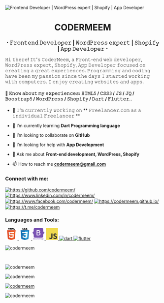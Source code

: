 ![Frontend Developer | WordPress expert | Shopify | App Developer](https://media-exp1.licdn.com/dms/image/C5616AQGCLmwhdFx0Og/profile-displaybackgroundimage-shrink_200_800/0/1645011990054?e=1650499200&v=beta&t=MnsOKo27gJzsqItcE8B1O4Gh0Yu2OsPEsLtVyfO790o)

<h1 align="center"> CODERMEEM </h1>
<h3 align="center">⠂𝙵𝚛𝚘𝚗𝚝𝚎𝚗𝚍 𝙳𝚎𝚟𝚎𝚕𝚘𝚙𝚎𝚛 | 𝚆𝚘𝚛𝚍𝙿𝚛𝚎𝚜𝚜 𝚎𝚡𝚙𝚎𝚛𝚝 | 𝚂𝚑𝚘𝚙𝚒𝚏𝚢 | 𝙰𝚙𝚙 𝙳𝚎𝚟𝚎𝚕𝚘𝚙𝚎𝚛⠐</h3>

𝙷𝚒 𝚝𝚑𝚎𝚛𝚎! 𝙸𝚝'𝚜 𝙲𝚘𝚍𝚎𝚛𝙼𝚎𝚎𝚖, 𝚊 𝙵𝚛𝚘𝚗𝚝-𝚎𝚗𝚍 𝚠𝚎𝚋 𝚍𝚎𝚟𝚎𝚕𝚘𝚙𝚎𝚛, 𝚆𝚘𝚛𝚍𝙿𝚛𝚎𝚜𝚜 𝚎𝚡𝚙𝚎𝚛𝚝, 𝚂𝚑𝚘𝚙𝚒𝚏𝚢, 𝙰𝚙𝚙 𝙳𝚎𝚟𝚎𝚕𝚘𝚙𝚎𝚛 𝚏𝚘𝚌𝚞𝚜𝚎𝚍 𝚘𝚗 𝚌𝚛𝚎𝚊𝚝𝚒𝚗𝚐 𝚊 𝚐𝚛𝚎𝚊𝚝 𝚎𝚡𝚙𝚎𝚛𝚒𝚎𝚗𝚌𝚎𝚜. 𝙿𝚛𝚘𝚐𝚛𝚊𝚖𝚖𝚒𝚗𝚐 𝚊𝚗𝚍 𝚌𝚘𝚍𝚒𝚗𝚐 𝚑𝚊𝚟𝚎 𝚋𝚎𝚎𝚗 𝚖𝚢 𝚙𝚊𝚜𝚜𝚒𝚘𝚗 𝚜𝚒𝚗𝚌𝚎 𝚝𝚑𝚎 𝚍𝚊𝚢𝚜 𝙸 𝚜𝚝𝚊𝚛𝚝𝚎𝚍 𝚠𝚘𝚛𝚔𝚒𝚗𝚐 𝚠𝚒𝚝𝚑 𝚌𝚘𝚖𝚙𝚞𝚝𝚎𝚛𝚜. 𝙸 𝚎𝚗𝚓𝚘𝚢 𝚌𝚛𝚎𝚊𝚝𝚒𝚗𝚐 𝚠𝚎𝚋𝚜𝚒𝚝𝚎𝚜 𝚊𝚗𝚍 𝚊𝚙𝚙𝚜.

#### 📄 𝙺𝚗𝚘𝚠 𝚊𝚋𝚘𝚞𝚝 𝚖𝚢 𝚎𝚡𝚙𝚎𝚛𝚒𝚎𝚗𝚌𝚎𝚜: 𝙷𝚃𝙼𝙻𝟻 / 𝙲𝚂𝚂𝟹 / 𝙹𝚂 / 𝙹𝚀 / 𝙱𝚘𝚘𝚜𝚝𝚛𝚊𝚙𝟻 / 𝚆𝚘𝚛𝚍𝙿𝚛𝚎𝚜𝚜 / 𝚂𝚑𝚘𝚙𝚒𝚏𝚢 / 𝙳𝚊𝚛𝚝 / 𝙵𝚕𝚞𝚝𝚝𝚎𝚛..


- 🔭 𝙸’𝚖 𝚌𝚞𝚛𝚛𝚎𝚗𝚝𝚕𝚢 𝚠𝚘𝚛𝚔𝚒𝚗𝚐 𝚘𝚗 ** 𝙵𝚛𝚎𝚎𝚕𝚊𝚗𝚌𝚎𝚛.𝚌𝚘𝚖 𝚊𝚜 𝚊 𝚒𝚗𝚍𝚒𝚟𝚒𝚍𝚞𝚊𝚕 𝙵𝚛𝚎𝚎𝚕𝚊𝚗𝚌𝚎𝚛 **

- 🌱 I’m currently learning **Dart Programming language**

- 👯 I’m looking to collaborate on **GitHub**

- 🤝 I’m looking for help with **App Development**

- 💬 Ask me about **Front-end development, WordPress, Shopify**

- 📫 How to reach me **codermeem@gmail.com**


<h3 align="left">Connect with me:</h3>
<p align="left">
<a href="https://github.com/codermeem/" target="_blank"><img align="center" src="https://cdn.jsdelivr.net/npm/simple-icons@3.0.1/icons/github.svg" alt="https://github.com/codermeem/" height="30" width="40" /></a>
<a href="https://www.linkedin.com/in/codermeem/" target="_blank"><img align="center" src="https://raw.githubusercontent.com/rahuldkjain/github-profile-readme-generator/master/src/images/icons/Social/linked-in-alt.svg" alt="https://www.linkedin.com/in/codermeem/" height="30" width="40" /></a>
<a href="https://www.facebook.com/codermeem/" target="_blank"><img align="center" src="https://raw.githubusercontent.com/rahuldkjain/github-profile-readme-generator/master/src/images/icons/Social/facebook.svg" alt="https://www.facebook.com/codermeem/" height="30" width="40" /></a>
<a href="https://codermeem.github.io/" target="_blank">
<img align="center" src="https://cdn.jsdelivr.net/npm/simple-icons@3.0.1/icons/icloud.svg" alt="https://codermeem.github.io/" height="30" width="40" /></a>
<a href="https://t.me/codermeem" target="_blank">
<img align="center" src="https://cdn.jsdelivr.net/npm/simple-icons@3.0.1/icons/telegram.svg" alt="https://t.me/codermeem" height="30" width="40" /></a>
</p>


<h3 align="left">Languages and Tools:</h3>
<p align="left"> 
  <a href="https://www.w3.org/html/" target="_blank" rel="noreferrer"> 
    <img src="https://raw.githubusercontent.com/devicons/devicon/master/icons/html5/html5-original-wordmark.svg" alt="html5" width="40" height="40"/> 
  </a> 
  <a href="https://www.w3schools.com/css/" target="_blank" rel="noreferrer"> 
    <img src="https://raw.githubusercontent.com/devicons/devicon/master/icons/css3/css3-original-wordmark.svg" alt="css3" width="40" height="40"/> 
  </a>
  <a href="https://getbootstrap.com" target="_blank" rel="noreferrer"> 
    <img src="https://raw.githubusercontent.com/devicons/devicon/master/icons/bootstrap/bootstrap-plain-wordmark.svg" alt="bootstrap" width="40" height="40"/> 
  </a> 
   <a href="https://developer.mozilla.org/en-US/docs/Web/JavaScript" target="_blank" rel="noreferrer"> 
    <img src="https://raw.githubusercontent.com/devicons/devicon/master/icons/javascript/javascript-original.svg" alt="javascript" width="40" height="40"/> 
  </a>
  <a href="https://dart.dev" target="_blank" rel="noreferrer"> 
    <img src="https://www.vectorlogo.zone/logos/dartlang/dartlang-icon.svg" alt="dart" width="40" height="40"/> 
  </a> 
  <a href="https://flutter.dev" target="_blank" rel="noreferrer"> 
    <img src="https://www.vectorlogo.zone/logos/flutterio/flutterio-icon.svg" alt="flutter" width="40" height="40"/> 
  </a> 
</p>


<p><img src="https://github-readme-stats.vercel.app/api/top-langs?username=codermeem&show_icons=true&locale=en&layout=compact" alt="codermeem" /></p> <br>
<p><img src="https://github-readme-stats.vercel.app/api?username=codermeem&show_icons=true&locale=en" alt="codermeem" /> </p>

<p><img src="https://github-readme-streak-stats.herokuapp.com/?user=codermeem&" alt="codermeem" /> </p>
  
<p align="left"> <a href="https://github.com/ryo-ma/github-profile-trophy"><img src="https://github-profile-trophy.vercel.app/?username=codermeem" alt="codermeem" /></a> </p>
<p align="left"> <img src="https://komarev.com/ghpvc/?username=codermeem&label=Profile%20views&color=0e75b6&style=flat" alt="codermeem" /> </p>
